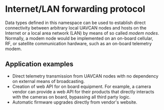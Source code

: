 Internet/LAN forwarding protocol
================================

Data types defined in this namespace can be used to establish direct connectivity between arbitrary
local UAVCAN nodes and hosts on the Internet or a local area network (LAN) by means of so called
*modem nodes*.
Normally, a modem node would be implemented on an on-board cellular, RF, or satellite communication
hardware, such as an on-board telemetry modem.

## Application examples

* Direct telemetry transmission from UAVCAN nodes with no dependency on external means of broadcasting.
* Creation of web API for on board equipment. For example, a camera vendor can provide a web API
for their products that directly interacts with the cameras on board, bypassing all third party logic.
* Automatic firmware upgrades directly from vendor's website.
